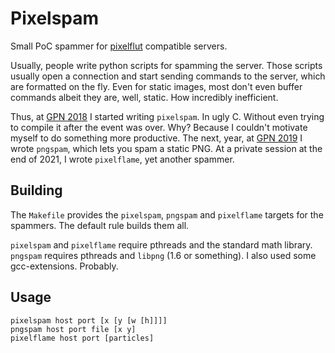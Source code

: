 # Pixelspam

Small PoC spammer for [pixelflut](https://github.com/defnull/pixelflut)
compatible servers.

Usually, people write python scripts for spamming the server. Those scripts
usually open a connection and start sending commands to the server, which are
formatted on the fly. Even for static images, most don't even buffer commands
albeit they are, well, static. How incredibly inefficient.

Thus, at [GPN 2018](https://entropia.de/GPN18) I started writing `pixelspam`.
In ugly C. Without even trying to compile it after the event was over. Why?
Because I couldn't motivate myself to do something more productive. The next,
year, at [GPN 2019](https://entropia.de/GPN19) I wrote `pngspam`, which lets
you spam a static PNG. At a private session at the end of 2021, I wrote
`pixelflame`, yet another spammer.


## Building

The `Makefile` provides the `pixelspam`, `pngspam` and `pixelflame` targets for
the spammers. The default rule builds them all.

`pixelspam` and `pixelflame` require pthreads and the standard math library.
`pngspam` requires pthreads and `libpng` (1.6 or something). I also used some
gcc-extensions. Probably.


## Usage

    pixelspam host port [x [y [w [h]]]]
    pngspam host port file [x y]
    pixelflame host port [particles]

